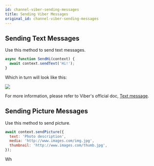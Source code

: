 ```yaml
---
id: channel-viber-sending-messages
title: Sending Viber Messages
original_id: channel-viber-sending-messages
---
```


## Sending Text Messages

Use this method to send text messages.

```js
async function SendHi(context) {
  await context.sendText('Hi!');
}
```

Which in turn will look like this:

![](https://user-images.githubusercontent.com/3382565/31481925-61e46008-aeeb-11e7-842f-79fee8066c6a.jpg)

For more information, please refer to Viber's official doc, [Text message](https://developers.viber.com/docs/api/rest-bot-api/#text-message).

## Sending Picture Messages

Use this method to send picture.

```js
await context.sendPicture({
  text: 'Photo description',
  media: 'http://www.images.com/img.jpg',
  thumbnail: 'http://www.images.com/thumb.jpg',
});
```

Wh
